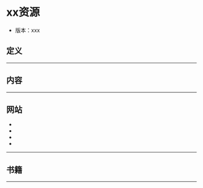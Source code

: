 #   xx资源

-   版本：xxx

##  定义


----

##  内容


----

##  网站
-   []()
-   []()
-   []()
-   []()

----

##  书籍


----